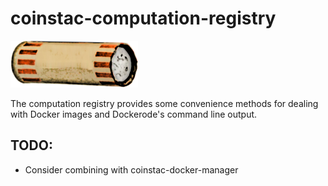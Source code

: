 # coinstac-computation-registry

<img src="https://raw.githubusercontent.com/MRN-Code/coinstac/master/img/coinstac.png" height="75px">

The computation registry provides some convenience methods for dealing with Docker images and Dockerode's command line output.

## TODO:

* Consider combining with coinstac-docker-manager
  